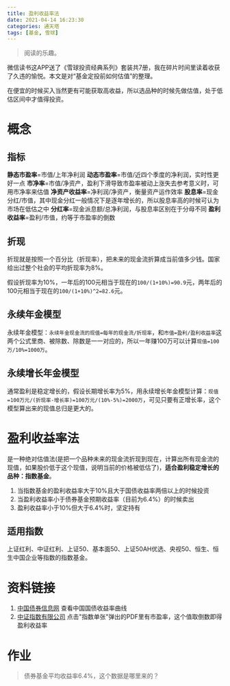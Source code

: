 ```yaml
---
title: 盈利收益率法
date: 2021-04-14 16:23:30
categories: 通天塔
tags: [基金, 雪球]
---
```


> 阅读的乐趣。

微信读书这APP送了《雪球投资经典系列》套装共7册，我在碎片时间里读着收获了久违的愉悦。本文是对“基金定投前如何估值”的整理。
<!--more-->

在便宜的时候买入当然更有可能获取高收益，所以选品种的时候先做估值，处于低估区间中才值得投资。
# 概念
## 指标
__静态市盈率__=市值/上年净利润
__动态市盈率__=市值/近四个季度的净利润，实时性更好一点
__市净率__=市值/净资产，盈利下滑导致市盈率被动上涨失去参考意义时，可用市净率来估值
__净资产收益率__=净利润/净资产，衡量资产运作效率
__股息率__=现金分红/市值，其中现金分红一般情况下是逐年增长的，所以股息率高的时候可认为市场在低估之中
__分红率__=现金派息额/总净利润，与股息率区别在于分母不同
__盈利收益率__=盈利/市值，约等于市盈率的倒数

## 折现
折现就是按照一个百分比（折现率），把未来的现金流折算成当前值多少钱。国家给出过整个社会的平均折现率为8%。

假设折现率为10%，一年后的100元相当于现在的```100/(1+10%)=90.9```元，两年后的100元相当于现在的```100/(1+10%)^2=82.6```元。

## 永续年金模型
永续年金模型：```永续年金现金流的现值=每年的现金流/折现率```，和```市值=盈利/盈利收益率```这两个公式里商、被除数、除数是一一对应的，所以一年赚100万可以计算```现值=100万/10%=1000万```。

## 永续增长年金模型
通常盈利是稳定增长的，假设长期增长率为5%，用永续增长年金模型计算：```现值=100万元/(折现率-增长率)=100万元/(10%-5%)=2000万```，可见只要有正增长率，这个模型算出来的现值总归是更大的。

# 盈利收益率法
是一种绝对估值法(是把一个品种未来的现金流折现到现在，计算出所有现金流的现值，如果股价低于这个现值，说明当前的价格被低估了)，__适合盈利稳定增长的品种：指数基金__。

1. 当指数基金的盈利收益率大于10%且大于国债收益率两倍以上的时候投资
2. 当盈利收益率小于债券基金预期收益率（目前为6.4%）的时候卖出
3. 盈利收益率小于10%但大于6.4%时，坚定持有

## 适用指数
上证红利、中证红利、上证50、基本面50、上证50AH优选、央视50、恒生、恒生中国企业等指数的指数基金。

# 资料链接
1. [中国债券信息网](http://indices.chinabond.com.cn/) 查看中国国债收益率曲线
2. [中证指数有限公司](http://www.csindex.com.cn/zh-CN/indices/index-detail/000300) 点击"指数单张"弹出的PDF里有市盈率，这个值取倒数即得盈利收益率

<!--todo-->
# 作业
> 债券基金平均收益率6.4%，这个数据是哪里来的？
